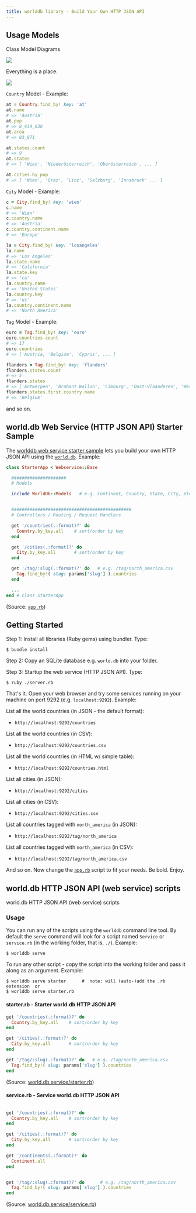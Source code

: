 ```yaml
---
title: worlddb library - Build Your Own HTTP JSON API
---
```


## Usage Models

Class Model Diagrams

![](i/worlddb-models.png)

Everything is a place.

![](i/worlddb-models-place.png)


`Country` Model - Example:

``` ruby
at = Country.find_by! key: 'at'
at.name
# => 'Austria'
at.pop
# => 8_414_638
at.area
# => 83_871

at.states.count
# => 9
at.states
# => [ 'Wien', 'Niederösterreich', 'Oberösterreich', ... ]

at.cities.by_pop
# => [ 'Wien', 'Graz', 'Linz', 'Salzburg', 'Innsbruck' ... ]
```

`City` Model - Example:

``` ruby
c = City.find_by! key: 'wien'
c.name
# => 'Wien'
c.country.name
# => 'Austria'
c.country.continent.name
# => 'Europe'

la = City.find_by! key: 'losangeles'
la.name
# => 'Los Angeles'
la.state.name
# => 'California'
la.state.key
# => 'ca'
la.country.name
# => 'United States'
la.country.key
# => 'us'
la.country.continent.name
# => 'North America'
```

`Tag` Model - Example:

``` ruby
euro = Tag.find_by! key: 'euro'
euro.countries.count
# => 17
euro.countries
# => ['Austria, 'Belgium', 'Cyprus', ... ]

flanders = Tag.find_by! key: 'flanders'
flanders.states.count
# => 5
flanders.states
# => ['Antwerpen', 'Brabant Wallon', 'Limburg', 'Oost-Vlaanderen', 'West-Vlaanderen']
flanders.states.first.country.name
# => 'Belgium'
```

and so on.


##  world.db Web Service (HTTP JSON API) Starter Sample

The [worlddb web service starter sample](https://github.com/worlddb/world.db.starter) lets you build your own HTTP JSON API
using the
[`world.db`](https://github.com/openmundi).  Example:

```ruby
class StarterApp < Webservice::Base

  #####################
  # Models

  include WorldDb::Models   # e.g. Continent, Country, State, City, etc.


  ##############################################
  # Controllers / Routing / Request Handlers

  get '/countries(.:format)?' do
    Country.by_key.all    # sort/order by key
  end

  get '/cities(.:format)?' do
    City.by_key.all       # sort/order by key
  end

  get '/tag/:slug(.:format)?' do   # e.g. /tag/north_america.csv
    Tag.find_by!( slug: params['slug'] ).countries
  end

  ...
end # class StarterApp
```

(Source: [`app.rb`](app.rb))



## Getting Started

Step 1: Install all libraries (Ruby gems) using bundler. Type:

    $ bundle install

Step 2: Copy an SQLite database e.g. `world.db` into your folder.

Step 3: Startup the web service (HTTP JSON API). Type:

    $ ruby ./server.rb

That's it. Open your web browser and try some services
running on your machine on port 9292 (e.g. `localhost:9292`). Example:


List all the world countries (in JSON - the default format):

- `http://localhost:9292/countries`

List all the world countries (in CSV):

- `http://localhost:9292/countries.csv`

List all the world countries (in HTML w/ simple table):

- `http://localhost:9292/countries.html`

List all cities (in JSON):

- `http://localhost:9292/cities`

List all cities (in CSV):

- `http://localhost:9292/cities.csv`

List all countries tagged with `north_america` (in JSON):

- `http://localhost:9292/tag/north_america`

List all countries tagged with `north_america` (in CSV):

- `http://localhost:9292/tag/north_america.csv`


And so on. Now change the [`app.rb`](app.rb) script to fit your needs. Be bold. Enjoy.




## world.db HTTP JSON API (web service) scripts

world.db HTTP JSON API (web service) scripts

### Usage

You can run any of the scripts using the `worlddb` command line tool. By default the `serve` command will look for
a script named `Service` or `service.rb` (in the working folder, that is, `./`). Example:

```
$ worlddb serve
```

To run any other script - copy the script into the working folder and pass it along as an argument. Example:

```
$ worlddb serve starter      #  note: will (auto-)add the .rb extension  or
$ worlddb serve starter.rb
```


#### starter.rb - Starter world.db HTTP JSON API

``` ruby
get '/countries(.:format)?' do
  Country.by_key.all    # sort/order by key
end

get '/cities(.:format)?' do
  City.by_key.all       # sort/order by key
end

get '/tag/:slug(.:format)?' do   # e.g. /tag/north_america.csv
  Tag.find_by!( slug: params['slug'] ).countries
end
```

(Source: [world.db.service/starter.rb](https://github.com/worlddb/world.db.service/blob/master/starter.rb))


#### service.rb - Service world.db HTTP JSON API


``` ruby

get '/countries(.:format)?' do
  Country.by_key.all    # sort/order by key
end

get '/cities(.:format)?' do
  City.by_key.all       # sort/order by key
end

get '/continents(.:format)?' do
  Continent.all
end


get '/tag/:slug(.:format)?' do      # e.g. /tag/north_america.csv
  Tag.find_by!( slug: params['slug'] ).countries
end

```

(Source: [world.db.service/service.rb](https://github.com/worlddb/world.db.service/blob/master/service.rb))
